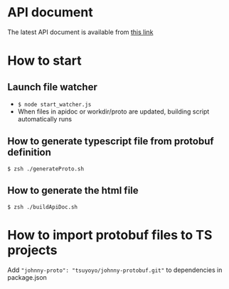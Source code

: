 # API document

The latest API document is available from [this link](http://htmlpreview.github.io/?https://github.com/tsuyoyo/johnny-protobuf/blob/main/apidoc_out/apidoc.html)

# How to start

## Launch file watcher

- `$ node start_watcher.js`
- When files in apidoc or workdir/proto are updated, building script automatically runs

## How to generate typescript file from protobuf definition

`$ zsh ./generateProto.sh`

## How to generate the html file

`$ zsh ./buildApiDoc.sh`

# How to import protobuf files to TS projects

Add `"johnny-proto": "tsuyoyo/johnny-protobuf.git"` to dependencies in package.json
